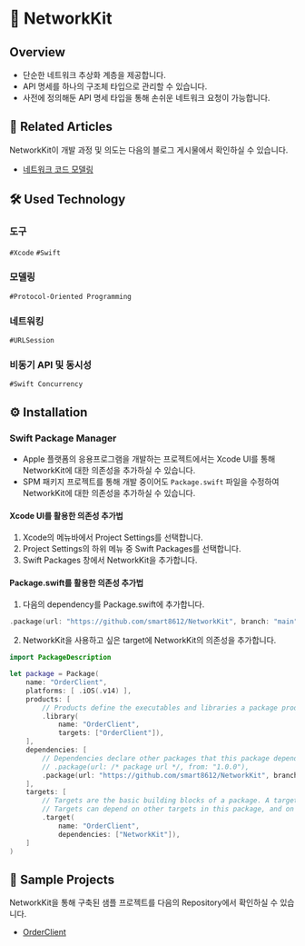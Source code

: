 # 📡 NetworkKit

## Overview
* 단순한 네트워크 추상화 계층을 제공합니다.
* API 명세를 하나의 구조체 타입으로 관리할 수 있습니다.
* 사전에 정의해둔 API 명세 타입을 통해 손쉬운 네트워크 요청이 가능합니다.

## 📰 Related Articles
NetworkKit이 개발 과정 및 의도는 다음의 블로그 게시물에서 확인하실 수 있습니다.
* [네트워크 코드 모델링](https://singularis7.tistory.com/93)

## 🛠️ Used Technology
### 도구
`#Xcode` `#Swift`

### 모델링
`#Protocol-Oriented Programming`

### 네트워킹
`#URLSession`

### 비동기 API 및 동시성
`#Swift Concurrency`

## ⚙️ Installation

### Swift Package Manager
* Apple 플랫폼의 응용프로그램을 개발하는 프로젝트에서는 Xcode UI를 통해 NetworkKit에 대한 의존성을 추가하실 수 있습니다. 
* SPM 패키지 프로젝트를 통해 개발 중이어도 `Package.swift` 파일을 수정하여 NetworkKit에 대한 의존성을 추가하실 수 있습니다. 

#### Xcode UI를 활용한 의존성 추가법
1. Xcode의 메뉴바에서 Project Settings를 선택합니다.
2. Project Settings의 하위 메뉴 중 Swift Packages를 선택합니다.
3. Swift Packages 창에서 NetworkKit을 추가합니다.

#### Package.swift를 활용한 의존성 추가법
1. 다음의 dependency를 Package.swift에 추가합니다.
```swift
.package(url: "https://github.com/smart8612/NetworkKit", branch: "main")
```
2. NetworkKit을 사용하고 싶은 target에 NetworkKit의 의존성을 추가합니다.
```swift
import PackageDescription

let package = Package(
    name: "OrderClient",
    platforms: [ .iOS(.v14) ],
    products: [
        // Products define the executables and libraries a package produces, and make them visible to other packages.
        .library(
            name: "OrderClient",
            targets: ["OrderClient"]),
    ],
    dependencies: [
        // Dependencies declare other packages that this package depends on.
        // .package(url: /* package url */, from: "1.0.0"),
        .package(url: "https://github.com/smart8612/NetworkKit", branch: "main")
    ],
    targets: [
        // Targets are the basic building blocks of a package. A target can define a module or a test suite.
        // Targets can depend on other targets in this package, and on products in packages this package depends on.
        .target(
            name: "OrderClient",
            dependencies: ["NetworkKit"]),
    ]
)
```

## 🤼 Sample Projects
NetworkKit을 통해 구축된 샘플 프로젝트를 다음의 Repository에서 확인하실 수 있습니다.
* [OrderClient](https://github.com/smart8612/OrderClient)
